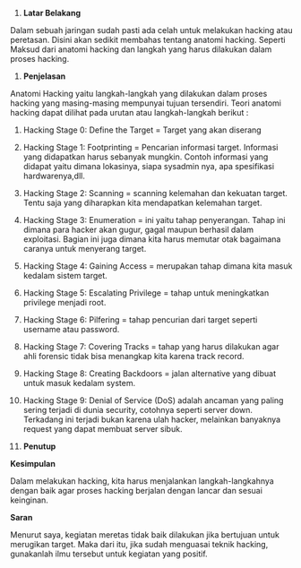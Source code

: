 1. **Latar Belakang**

Dalam sebuah jaringan sudah pasti ada celah untuk melakukan hacking atau peretasan. Disini akan sedikit membahas tentang anatomi hacking. Seperti Maksud dari anatomi hacking dan langkah yang harus dilakukan dalam proses hacking.

1. **Penjelasan**

Anatomi Hacking yaitu langkah-langkah yang dilakukan dalam proses hacking yang masing-masing mempunyai tujuan tersendiri. Teori anatomi hacking dapat dilihat pada urutan atau langkah-langkah berikut :

1. Hacking Stage 0: Define the Target = Target yang akan diserang
2. Hacking Stage 1: Footprinting = Pencarian informasi target. Informasi yang didapatkan harus sebanyak mungkin. Contoh informasi yang didapat yaitu dimana lokasinya, siapa sysadmin nya, apa spesifikasi hardwarenya,dll.
3. Hacking Stage 2: Scanning = scanning kelemahan dan kekuatan target. Tentu saja yang diharapkan kita mendapatkan kelemahan target.
4. Hacking Stage 3: Enumeration = ini yaitu tahap penyerangan. Tahap ini dimana para hacker akan gugur, gagal maupun berhasil dalam exploitasi. Bagian ini juga dimana kita harus memutar otak bagaimana caranya untuk menyerang target.
5. Hacking Stage 4: Gaining Access = merupakan tahap dimana kita masuk kedalam sistem target.
6. Hacking Stage 5: Escalating Privilege = tahap untuk meningkatkan privilege menjadi root.
7. Hacking Stage 6: Pilfering = tahap pencurian dari target seperti username atau password.
8. Hacking Stage 7: Covering Tracks = tahap yang harus dilakukan agar ahli forensic tidak bisa menangkap kita karena track record.
9. Hacking Stage 8: Creating Backdoors = jalan alternative yang dibuat untuk masuk kedalam system.
10. Hacking Stage 9: Denial of Service (DoS) adalah ancaman yang paling sering terjadi di dunia security, cotohnya seperti server down. Terkadang ini terjadi bukan karena ulah hacker, melainkan banyaknya request yang dapat membuat server sibuk.

1. **Penutup**

**Kesimpulan**

Dalam melakukan hacking, kita harus menjalankan langkah-langkahnya dengan baik agar proses hacking berjalan dengan lancar dan sesuai keinginan.

**Saran**

Menurut saya, kegiatan meretas tidak baik dilakukan jika bertujuan untuk merugikan target. Maka dari itu, jika sudah menguasai teknik hacking, gunakanlah ilmu tersebut untuk kegiatan yang positif.